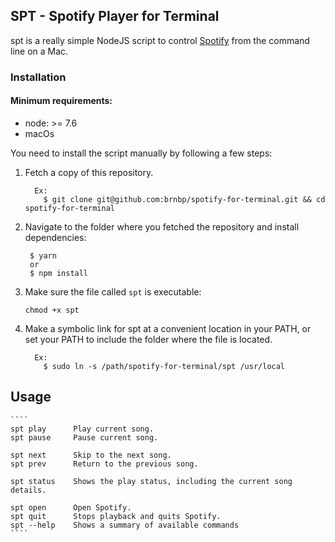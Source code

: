 ## SPT - Spotify Player for Terminal

spt is a really simple NodeJS script to control
 [Spotify](https://www.spotify.com) from the command line on a Mac.

### Installation

#### Minimum requirements:
  - node: >= 7.6
  - macOs

You need to install the script manually by following a few steps:

1. Fetch a copy of this repository.
   ````
     Ex: 
       $ git clone git@github.com:brnbp/spotify-for-terminal.git && cd spotify-for-terminal
   ````

2. Navigate to the folder where you fetched the repository and install dependencies:
   ````
    $ yarn 
    or
    $ npm install
   ````

3. Make sure the file called `spt` is executable:
   ````
   chmod +x spt
   ````

4. Make a symbolic link for spt at a convenient location in your PATH, or set your PATH to include the folder where the file is located. 
    ````
      Ex: 
        $ sudo ln -s /path/spotify-for-terminal/spt /usr/local
    ````

## Usage

    ````
    spt play      Play current song.
    spt pause     Pause current song.

    spt next      Skip to the next song.
    spt prev      Return to the previous song.

    spt status    Shows the play status, including the current song details.

    spt open      Open Spotify.
    spt quit      Stops playback and quits Spotify.
    spt --help    Shows a summary of available commands
    ````